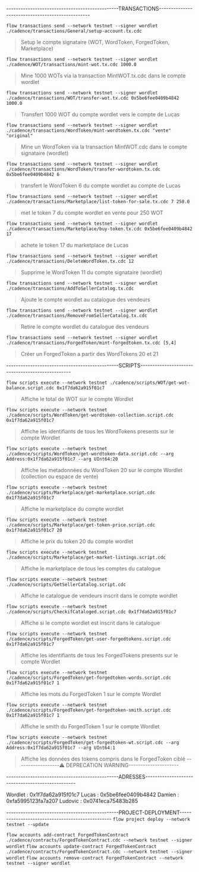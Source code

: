 -----------------------------------------------TRANSACTIONS-------------------------------------------------

`flow transactions send --network testnet --signer wordlet ./cadence/transactions/General/setup-account.tx.cdc`
> Setup le compte signataire (WOT, WordToken, ForgedToken, Marketplace)

`flow transactions send --network testnet --signer wordlet ./cadence/WOT/transactions/mint-wot.tx.cdc 1000.0`
> Mine 1000 WOTs via la transaction MintWOT.tx.cdc dans le compte wordlet

`flow transactions send --network testnet --signer wordlet ./cadence/transactions/WOT/transfer-wot.tx.cdc 0x5be6fee0409b4842 1000.0`
> Transfert 1000 WOT du compte wordlet vers le compte de Lucas

`flow transactions send --network testnet --signer wordlet ./cadence/transactions/WordToken/mint-wordtoken.tx.cdc "vente" "original"`
> Mine un WordToken via la transaction MintWOT.cdc dans le compte signataire (wordlet)

`flow transactions send --network testnet --signer wordlet ./cadence/transactions/WordToken/transfer-wordtoken.tx.cdc 0x5be6fee0409b4842 6`
> transfert le WordToken 6 du compte wordlet au compte de Lucas

`flow transactions send --network testnet --signer wordlet ./cadence/transactions/Marketplace/list-token-for-sale.tx.cdc 7 250.0`
> met le token 7 du compte wordlet en vente pour 250 WOT

`flow transactions send --network testnet --signer wordlet ./cadence/transactions/Marketplace/buy-token.tx.cdc 0x5be6fee0409b4842 17`
> achete le token 17 du marketplace de Lucas

`flow transactions send --network testnet --signer wordlet ./cadence/transactions/DeleteWordToken.tx.cdc 12`
> Supprime le WordToken 11 du compte signataire (wordlet)

`flow transactions send --network testnet --signer wordlet ./cadence/transactions/AddToSellerCatalog.tx.cdc`
> Ajoute le compte wordlet au catalogue des vendeurs

`flow transactions send --network testnet --signer wordlet ./cadence/transactions/RemoveFromSellerCatalog.tx.cdc`
> Retire le compte wordlet du catalogue des vendeurs

`flow transactions send --network testnet --signer wordlet ./cadence/transactions/ForgedToken/mint-forgedtoken.tx.cdc [5,4]`
> Créer un ForgedToken a partir des WordTokens 20 et 21

-----------------------------------------------SCRIPTS-------------------------------------------------

`flow scripts execute --network testnet ./cadence/scripts/WOT/get-wot-balance.script.cdc 0x1f7da62a915f01c7`
> Affiche le total de WOT sur le compte Wordlet

`flow scripts execute --network testnet ./cadence/scripts/WordToken/get-wordtoken-collection.script.cdc 0x1f7da62a915f01c7`
> Affiche les identifiants de tous les WordTokens presents sur le compte Wordlet

`flow scripts execute --network testnet ./cadence/scripts/WordToken/get-wordtoken-data.script.cdc --arg Address:0x1f7da62a915f01c7 --arg UInt64:20`
> Affiche les metadonnées du WordToken 20 sur le compte Wordlet (collection ou espace de vente)

`flow scripts execute --network testnet ./cadence/scripts/Marketplace/get-marketplace.script.cdc 0x1f7da62a915f01c7`
> Affiche le marketplace du compte wordlet

`flow scripts execute --network testnet ./cadence/scripts/Marketplace/get-token-price.script.cdc 0x1f7da62a915f01c7 20`
> Affiche le prix du token 20 du compte wordlet

`flow scripts execute --network testnet ./cadence/scripts/Marketplace/get-market-listings.script.cdc`
> Affiche le marketplace de tous les comptes du catalogue 

`flow scripts execute --network testnet ./cadence/scripts/GetSellerCatalog.script.cdc`
> Affiche le catalogue de vendeurs inscrit dans le compte wordlet

`flow scripts execute --network testnet ./cadence/scripts/CheckifCataloged.script.cdc 0x1f7da62a915f01c7`
> Affiche si le compte wordlet est inscrit dans le catalogue

`flow scripts execute --network testnet ./cadence/scripts/ForgedToken/get-user-forgedtokens.script.cdc 0x1f7da62a915f01c7`
> Affiche les identifiants de tous les ForgedTokens presents sur le compte Wordlet

`flow scripts execute --network testnet ./cadence/scripts/ForgedToken/get-forgedtoken-words.script.cdc 0x1f7da62a915f01c7 1`
> Affiche les mots du ForgedToken 1 sur le compte Wordlet

`flow scripts execute --network testnet ./cadence/scripts/ForgedToken/get-forgedtoken-smith.script.cdc 0x1f7da62a915f01c7 1`
> Affiche le smith du ForgedToken 1 sur le compte Wordlet

`flow scripts execute --network testnet ./cadence/scripts/ForgedToken/get-forgedtoken-wt.script.cdc --arg Address:0x1f7da62a915f01c7 --arg UInt64:1`
> Affiche les données des tokens compris dans le ForgedToken ciblé
------------------⚠️ DEPRECATION WARNING---------------------


-----------------------------------------------ADRESSES-------------------------------------------------

Wordlet : 0x1f7da62a915f01c7
Lucas : 0x5be6fee0409b4842
Damien : 0xfa5995123fa7a207
Ludovic : 0x0741eca75483b285







-----------------------------------------------PROJECT-DEPLOYMENT-------------------------------------------------
`flow project deploy --network testnet --update`

`flow accounts add-contract ForgedTokenContract ./cadence/contracts/ForgedTokenContract.cdc --network testnet --signer wordlet`
`flow accounts update-contract ForgedTokenContract ./cadence/contracts/ForgedTokenContract.cdc --network testnet --signer wordlet`
`flow accounts remove-contract ForgedTokenContract --network testnet --signer wordlet`